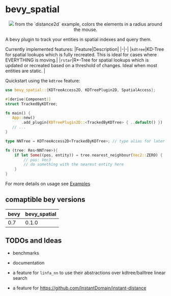# bevy_spatial

<p align="center">
    <img src="https://i.laundmo.com/tENe0/rozUsOnA55.png/raw">
    from the `distance2d` example, colors the elements in a radius around the mouse.
</p>

A bevy plugin to track your entities in spatial indexes and query them.

Currently implemented features:
|Feature|Description|
|-|-|
|`kdtree`|KD-Tree for spatial lookups which is fully recreated. This is ideal for cases where EVERYTHING is moving.|
|`rstar`|R\*-Tree for spatial lookups which is updated or recreated based on a threshold of changes. Ideal when most entities are static. |

Quickstart using the `kdtree` feature:

```rust
use bevy_spatial::{KDTreeAccess2D, KDTreePlugin2D, SpatialAccess};

#[derive(Component)]
struct TrackedByKDTree;

fn main() {
   App::new()
       .add_plugin(KDTreePlugin2D::<TrackedByKDTree> { ..default() })
   // ...
}

type NNTree = KDTreeAccess2D<TrackedByKDTree>; // type alias for later

fn (tree: Res<NNTree>){
    if let Some((pos, entity)) = tree.nearest_neighbour(Vec2::ZERO) {
        // pos: Vec3
        // do something with the nearest entity here
    }
}
```

For more details on usage see [Examples](https://github.com/laundmo/bevy-spatial/tree/main/examples)

## comaptible bey versions

| bevy | bevy_spatial |
| ---- | ------------ |
| 0.7  | 0.1.0        |

## TODOs and Ideas

- benchmarks
- documentation

- a feature for `linfa_nn` to use their abstractions over kdtree/balltree linear search
- a feature for https://github.com/InstantDomain/instant-distance
